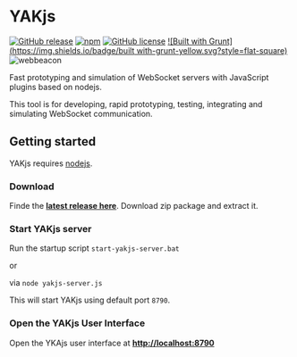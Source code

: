 # YAKjs
[![GitHub release](https://img.shields.io/github/release/cschuller/yak-js.svg?style=flat-square)](https://github.com/cschuller/yak-js)
[![npm](https://img.shields.io/npm/v/yakjs.svg?style=flat-square)](https://www.npmjs.com/package/yakjs)
[![GitHub license](https://img.shields.io/badge/license-MIT-blue.svg?style=flat-square)](https://raw.githubusercontent.com/cschuller/yak-js/master/LICENSE)
[![Built with Grunt](https://img.shields.io/badge/built with-grunt-yellow.svg?style=flat-square)](http://gruntjs.com/)
![webbeacon](http://www.webbeacon.eu:8505/img.svg?id=cschuller-yakjs)

Fast prototyping and simulation of WebSocket servers with JavaScript plugins based on nodejs.

This tool is for developing, rapid prototyping, testing, integrating and simulating WebSocket communication.

## Getting started

YAKjs requires [nodejs](https://nodejs.org/). 

### Download

Finde the **[latest release here](https://github.com/cschuller/yak-js/releases)**.
Download zip package and extract it.

### Start YAKjs server

Run the startup script  ``` start-yakjs-server.bat ``` 

or

via ``` node yakjs-server.js ```

This will start YAKjs using default port ```8790```.

### Open the YAKjs User Interface

Open the YKAjs user interface at [**http://localhost:8790**](http://localhost:8790)
